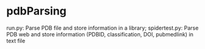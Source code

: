 # pdbParsing
run.py: Parse PDB file and store information in a library;
spidertest.py: Parse PDB web and store information (PDBID, classification, DOI, pubmedlink) in text file
